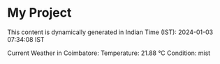 # My Project

This content is dynamically generated in Indian Time (IST): 2024-01-03 07:34:08 IST


Current Weather in Coimbatore:
Temperature: 21.88 °C
Condition: mist
